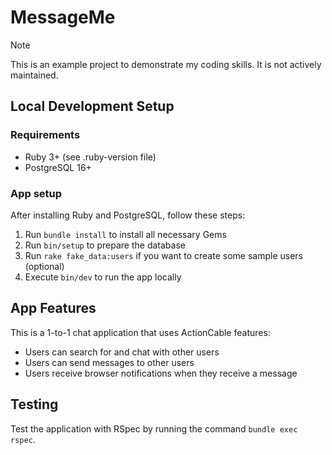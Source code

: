 # MessageMe

> [!NOTE]
> This is an example project to demonstrate my coding skills. It is not actively maintained.

## Local Development Setup

### Requirements

* Ruby 3+ (see .ruby-version file)
* PostgreSQL 16+

### App setup

After installing Ruby and PostgreSQL, follow these steps:

1. Run `bundle install` to install all necessary Gems
2. Run `bin/setup` to prepare the database
3. Run `rake fake_data:users` if you want to create some sample users (optional)
4. Execute `bin/dev` to run the app locally

## App Features

This is a 1-to-1 chat application that uses ActionCable features:

* Users can search for and chat with other users
* Users can send messages to other users
* Users receive browser notifications when they receive a message

## Testing

Test the application with RSpec by running the command `bundle exec rspec`.
